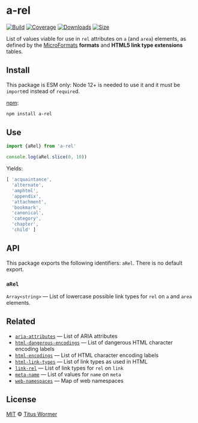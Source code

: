 # a-rel

[![Build][build-badge]][build]
[![Coverage][coverage-badge]][coverage]
[![Downloads][downloads-badge]][downloads]
[![Size][size-badge]][size]

List of values viable for use in `rel` attributes on `a` (and `area`) elements,
as defined by the [MicroFormats][extensions] **formats** and **HTML5 link type
extensions** tables.

## Install

This package is ESM only: Node 12+ is needed to use it and it must be `import`ed
instead of `require`d.

[npm][]:

```sh
npm install a-rel
```

## Use

```js
import {aRel} from 'a-rel'

console.log(aRel.slice(0, 10))
```

Yields:

```js
[ 'acquaintance',
  'alternate',
  'amphtml',
  'appendix',
  'attachment',
  'bookmark',
  'canonical',
  'category',
  'chapter',
  'child' ]
```

## API

This package exports the following identifiers: `aRel`.
There is no default export.

### `aRel`

`Array<string>` — List of lowercase possible link types for `rel` on `a` and `area`
elements.

## Related

*   [`aria-attributes`](https://github.com/wooorm/aria-attributes)
    — List of ARIA attributes
*   [`html-dangerous-encodings`](https://github.com/wooorm/html-dangerous-encodings)
    — List of dangerous HTML character encoding labels
*   [`html-encodings`](https://github.com/wooorm/html-encodings)
    — List of HTML character encoding labels
*   [`html-link-types`](https://github.com/wooorm/html-link-types)
    — List of link types as used in HTML
*   [`link-rel`](https://github.com/wooorm/link-rel)
    — List of link types for `rel` on `link`
*   [`meta-name`](https://github.com/wooorm/meta-name)
    — List of values for `name` on `meta`
*   [`web-namespaces`](https://github.com/wooorm/web-namespaces)
    — Map of web namespaces

## License

[MIT][license] © [Titus Wormer][author]

<!-- Definitions -->

[build-badge]: https://github.com/wooorm/a-rel/workflows/main/badge.svg

[build]: https://github.com/wooorm/a-rel/actions

[coverage-badge]: https://img.shields.io/codecov/c/github/wooorm/a-rel.svg

[coverage]: https://codecov.io/github/wooorm/a-rel

[downloads-badge]: https://img.shields.io/npm/dm/a-rel.svg

[downloads]: https://www.npmjs.com/package/a-rel

[size-badge]: https://img.shields.io/bundlephobia/minzip/a-rel.svg

[size]: https://bundlephobia.com/result?p=a-rel

[npm]: https://docs.npmjs.com/cli/install

[license]: license

[author]: https://wooorm.com

[extensions]: http://microformats.org/wiki/existing-rel-values
